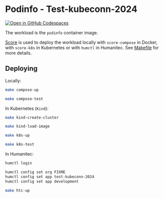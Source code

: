# Podinfo - Test-kubeconn-2024

[![Open in GitHub Codespaces](https://github.com/codespaces/badge.svg)](https://codespaces.new/htc-kubecon-na-2024/test-kubeconn-2024)

The workload is the `podinfo` container image.

[Score](https://score.dev/) is used to deploy the workload locally with `score-compose` in Docker, with `score-k8s` in Kubernetes or with `humctl` in Humanitec. See [Makefile](Makefile) for more details.

## Deploying

Locally:
```bash
make compose-up

make compose-test
```

In Kubernetes (`Kind`):
```bash
make kind-create-cluster

make kind-load-image

make k8s-up

make k8s-test
```

In Humanitec:
```bash
humctl login

humctl config set org FIXME
humctl config set app test-kubeconn-2024
humctl config set app development

make htc-up
```
